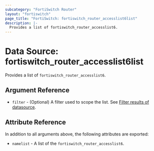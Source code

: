 ```yaml
---
subcategory: "FortiSwitch Router"
layout: "fortiswitch"
page_title: "FortiSwitch: fortiswitch_router_accesslist6list"
description: |-
  Provides a list of fortiswitch_router_accesslist6.
---
```


# Data Source: fortiswitch_router_accesslist6list
Provides a list of `fortiswitch_router_accesslist6`.

## Argument Reference

* `filter` - (Optional) A filter used to scope the list. See [Filter results of datasource](https://registry.terraform.io/providers/fortinetdev/fortiswitch/latest/docs/guides/fgt_filter).

## Attribute Reference

In addition to all arguments above, the following attributes are exported:

* `namelist` -  A list of the `fortiswitch_router_accesslist6`.
